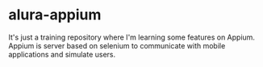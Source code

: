 # alura-appium

It's just a training repository where I'm learning some features on Appium.
Appium is server based on selenium to communicate with mobile applications and simulate users.
